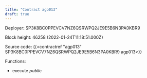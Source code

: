 ```yaml
---
title: "Contract agp013"
draft: true
---
```

Deployer: SP3K8BC0PPEVCV7NZ6QSRWPQ2JE9E5B6N3PA0KBR9


 



Block height: 46258 (2022-01-24T11:18:51.000Z)

Source code: {{<contractref "agp013" SP3K8BC0PPEVCV7NZ6QSRWPQ2JE9E5B6N3PA0KBR9 agp013>}}

Functions:

* execute _public_
